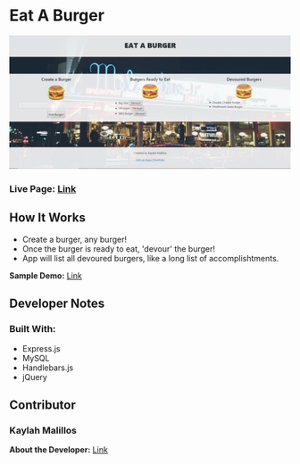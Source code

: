 # Eat A Burger

![Image](https://github.com/kmalillos/burger/blob/master/public/assets/img/readme/Live-Page.JPG)

### Live Page: [Link](https://kmalillos-burger.herokuapp.com/)

## How It Works

* Create a burger, any burger!
* Once the burger is ready to eat, 'devour' the burger!
* App will list all devoured burgers, like a long list of accomplishtments.

**Sample Demo:** [Link](https://youtu.be/msvdn95x9OM)

## Developer Notes

### Built With:
* Express.js
* MySQL
* Handlebars.js
* jQuery

<!-- ### Express.js: 

* explain code here

### MySQL

* explain code here

### Handlebars.

* explain code here

### jQuery 

* explain code here-->

## Contributor

### Kaylah Malillos

**About the Developer:** [Link](https://kmalillos.github.io/)

